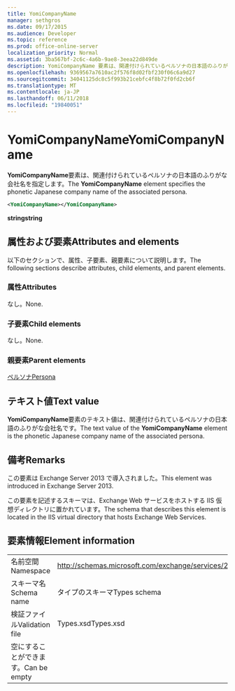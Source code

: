 ```yaml
---
title: YomiCompanyName
manager: sethgros
ms.date: 09/17/2015
ms.audience: Developer
ms.topic: reference
ms.prod: office-online-server
localization_priority: Normal
ms.assetid: 3ba567bf-2c6c-4a6b-9ae8-3eea22d849de
description: YomiCompanyName 要素は、関連付けられているペルソナの日本語のふりがな会社名を指定します。
ms.openlocfilehash: 9369567a7610ac2f576f8d02fbf230f06c6a9d27
ms.sourcegitcommit: 34041125dc8c5f993b21cebfc4f8b72f0fd2cb6f
ms.translationtype: MT
ms.contentlocale: ja-JP
ms.lasthandoff: 06/11/2018
ms.locfileid: "19840051"
---
```

# <a name="yomicompanyname"></a><span data-ttu-id="cff27-103">YomiCompanyName</span><span class="sxs-lookup"><span data-stu-id="cff27-103">YomiCompanyName</span></span>

<span data-ttu-id="cff27-104">**YomiCompanyName**要素は、関連付けられているペルソナの日本語のふりがな会社名を指定します。</span><span class="sxs-lookup"><span data-stu-id="cff27-104">The **YomiCompanyName** element specifies the phonetic Japanese company name of the associated persona.</span></span> 
  
```XML
<YomiCompanyName></YomiCompanyName>
```

 <span data-ttu-id="cff27-105">**string**</span><span class="sxs-lookup"><span data-stu-id="cff27-105">**string**</span></span>
## <a name="attributes-and-elements"></a><span data-ttu-id="cff27-106">属性および要素</span><span class="sxs-lookup"><span data-stu-id="cff27-106">Attributes and elements</span></span>

<span data-ttu-id="cff27-107">以下のセクションで、属性、子要素、親要素について説明します。</span><span class="sxs-lookup"><span data-stu-id="cff27-107">The following sections describe attributes, child elements, and parent elements.</span></span>
  
### <a name="attributes"></a><span data-ttu-id="cff27-108">属性</span><span class="sxs-lookup"><span data-stu-id="cff27-108">Attributes</span></span>

<span data-ttu-id="cff27-109">なし。</span><span class="sxs-lookup"><span data-stu-id="cff27-109">None.</span></span>
  
### <a name="child-elements"></a><span data-ttu-id="cff27-110">子要素</span><span class="sxs-lookup"><span data-stu-id="cff27-110">Child elements</span></span>

<span data-ttu-id="cff27-111">なし。</span><span class="sxs-lookup"><span data-stu-id="cff27-111">None.</span></span>
  
### <a name="parent-elements"></a><span data-ttu-id="cff27-112">親要素</span><span class="sxs-lookup"><span data-stu-id="cff27-112">Parent elements</span></span>

[<span data-ttu-id="cff27-113">ペルソナ</span><span class="sxs-lookup"><span data-stu-id="cff27-113">Persona</span></span>](persona.md)
  
## <a name="text-value"></a><span data-ttu-id="cff27-114">テキスト値</span><span class="sxs-lookup"><span data-stu-id="cff27-114">Text value</span></span>

<span data-ttu-id="cff27-115">**YomiCompanyName**要素のテキスト値は、関連付けられているペルソナの日本語のふりがな会社名です。</span><span class="sxs-lookup"><span data-stu-id="cff27-115">The text value of the **YomiCompanyName** element is the phonetic Japanese company name of the associated persona.</span></span> 
  
## <a name="remarks"></a><span data-ttu-id="cff27-116">備考</span><span class="sxs-lookup"><span data-stu-id="cff27-116">Remarks</span></span>

<span data-ttu-id="cff27-117">この要素は Exchange Server 2013 で導入されました。</span><span class="sxs-lookup"><span data-stu-id="cff27-117">This element was introduced in Exchange Server 2013.</span></span>
  
<span data-ttu-id="cff27-118">この要素を記述するスキーマは、Exchange Web サービスをホストする IIS 仮想ディレクトリに置かれています。</span><span class="sxs-lookup"><span data-stu-id="cff27-118">The schema that describes this element is located in the IIS virtual directory that hosts Exchange Web Services.</span></span>
  
## <a name="element-information"></a><span data-ttu-id="cff27-119">要素情報</span><span class="sxs-lookup"><span data-stu-id="cff27-119">Element information</span></span>

|||
|:-----|:-----|
|<span data-ttu-id="cff27-120">名前空間</span><span class="sxs-lookup"><span data-stu-id="cff27-120">Namespace</span></span>  <br/> |http://schemas.microsoft.com/exchange/services/2006/types  <br/> |
|<span data-ttu-id="cff27-121">スキーマ名</span><span class="sxs-lookup"><span data-stu-id="cff27-121">Schema name</span></span>  <br/> |<span data-ttu-id="cff27-122">タイプのスキーマ</span><span class="sxs-lookup"><span data-stu-id="cff27-122">Types schema</span></span>  <br/> |
|<span data-ttu-id="cff27-123">検証ファイル</span><span class="sxs-lookup"><span data-stu-id="cff27-123">Validation file</span></span>  <br/> |<span data-ttu-id="cff27-124">Types.xsd</span><span class="sxs-lookup"><span data-stu-id="cff27-124">Types.xsd</span></span>  <br/> |
|<span data-ttu-id="cff27-125">空にすることができます。</span><span class="sxs-lookup"><span data-stu-id="cff27-125">Can be empty</span></span>  <br/> ||
   

